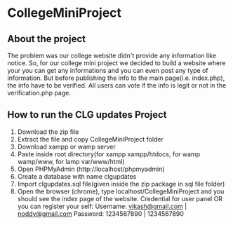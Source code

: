 # CollegeMiniProject

## About the project
The problem was our college website didn't provide any information like notice. 
So, for our college mini project we decided to build a website where your you can get any informations and
you can even post any type of information. But before publishing the info to the main page(i.e. index.php), the info have to be 
verified. All users can vote if the info is legit or not in the verification.php page.


## How to run the CLG updates Project
1. Download the  zip file
2. Extract the file and copy CollegeMiniProject folder
3. Download xampp or wamp server
4. Paste inside root directory(for xampp xampp/htdocs, for wamp wamp/www, for lamp var/www/html)
5. Open PHPMyAdmin (http://localhost/phpmyadmin)
6. Create a database with name clgupdates 
7. Import clgupdates.sql file(given inside the zip package in sql file folder)
8. Open the browser (chrome), type localhost/CollegeMiniProject and you should see the index page of the website.
Credential for user panel  OR you can register your self:
Username: vikash@gmail.com | noddy@gmail.com
Password: 1234567890       | 1234567890
